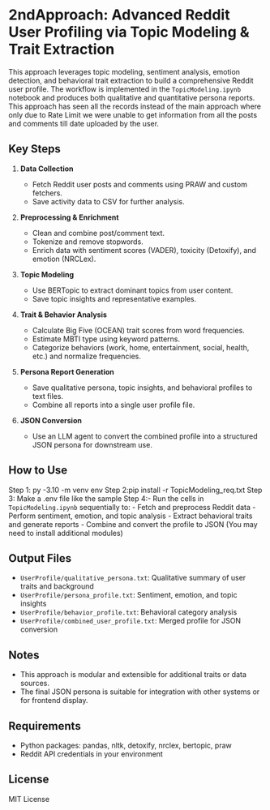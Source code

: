 # 2ndApproach: Advanced Reddit User Profiling via Topic Modeling & Trait Extraction

This approach leverages topic modeling, sentiment analysis, emotion detection, and behavioral trait extraction to build a comprehensive Reddit user profile. The workflow is implemented in the `TopicModeling.ipynb` notebook and produces both qualitative and quantitative persona reports.
This approach has seen all the records instead of the main approach where only due to Rate Limit we were unable to get information from all the posts and comments till date uploaded by the user.

## Key Steps
1. **Data Collection**
   - Fetch Reddit user posts and comments using PRAW and custom fetchers.
   - Save activity data to CSV for further analysis.

2. **Preprocessing & Enrichment**
   - Clean and combine post/comment text.
   - Tokenize and remove stopwords.
   - Enrich data with sentiment scores (VADER), toxicity (Detoxify), and emotion (NRCLex).

3. **Topic Modeling**
   - Use BERTopic to extract dominant topics from user content.
   - Save topic insights and representative examples.

4. **Trait & Behavior Analysis**
   - Calculate Big Five (OCEAN) trait scores from word frequencies.
   - Estimate MBTI type using keyword patterns.
   - Categorize behaviors (work, home, entertainment, social, health, etc.) and normalize frequencies.

5. **Persona Report Generation**
   - Save qualitative persona, topic insights, and behavioral profiles to text files.
   - Combine all reports into a single user profile file.

6. **JSON Conversion**
   - Use an LLM agent to convert the combined profile into a structured JSON persona for downstream use.

## How to Use
Step 1: py -3.10 -m venv env 
Step 2:pip install -r TopicModeling_req.txt
Step 3: Make a .env file like the sample
Step 4:- Run the cells in `TopicModeling.ipynb` sequentially to:
        - Fetch and preprocess Reddit data
        - Perform sentiment, emotion, and topic analysis
        - Extract behavioral traits and generate reports
        - Combine and convert the profile to JSON
(You may need to install additional modules)
## Output Files
- `UserProfile/qualitative_persona.txt`: Qualitative summary of user traits and background
- `UserProfile/persona_profile.txt`: Sentiment, emotion, and topic insights
- `UserProfile/behavior_profile.txt`: Behavioral category analysis
- `UserProfile/combined_user_profile.txt`: Merged profile for JSON conversion

## Notes
- This approach is modular and extensible for additional traits or data sources.
- The final JSON persona is suitable for integration with other systems or for frontend display.

## Requirements
- Python packages: pandas, nltk, detoxify, nrclex, bertopic, praw
- Reddit API credentials in your environment

## License
MIT License
